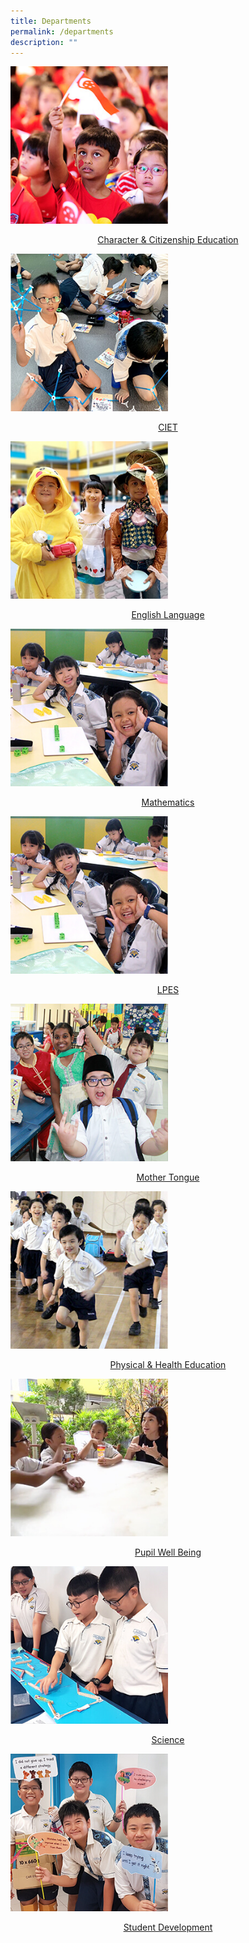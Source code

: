```yaml
---
title: Departments
permalink: /departments
description: ""
---
```

<img style="width: 50%;" src="/images/d1.jpeg" />
<p style="text-align: center;"><a href="/departments/character-n-citizenship-education" target="">Character &amp; Citizenship Education</a></p>
<img style="width: 50%;" src="/images/d2.jpeg" />
<p style="text-align: center;"><a href="/departments/curriculum-innovation-n-educational-technology" target="">CIET</a></p>
<img style="width: 50%;" src="/images/d3.jpeg" />
<p style="text-align: center;"><a href="/departments/english-language" target="">English Language</a></p>
<img style="width: 50%;" src="/images/d4.jpeg" />
<p style="text-align: center;"><a href="/departments/mathematics" target="">Mathematics</a></p>
<img style="width: 50%;" src="/images/d5.jpeg" />
<p style="text-align: center;"><a href="/departments/learners-profile-and-education-support" target="">LPES</a></p>
<img style="width: 50%;" src="/images/d6.jpeg" />
<p style="text-align: center;"><a href="/departments/mother-tongue-languages" target="">Mother Tongue</a></p>
<img style="width: 50%;" src="/images/d7.jpeg" />
<p style="text-align: center;"><a href="/departments/departments/physical-n-health-education-cca-n-aesthetics" target="">Physical & Health Education</a></p>
<img style="width: 50%;" src="/images/d8.jpeg" />
<p style="text-align: center;"><a href="/departments/pupil-well-being" target="">Pupil Well Being</a></p>
<img style="width: 50%;" src="/images/d9.jpeg" />
<p style="text-align: center;"><a href="/departments/science" target="">Science</a></p>
<img style="width: 50%;" src="/images/d10.jpeg" />
<p style="text-align: center;"><a href="/departments/student-development" target="">Student Development</a></p>
